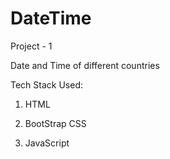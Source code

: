 # DateTime

Project - 1

Date and Time of different countries

Tech Stack Used:

1. HTML

2. BootStrap CSS

3. JavaScript
